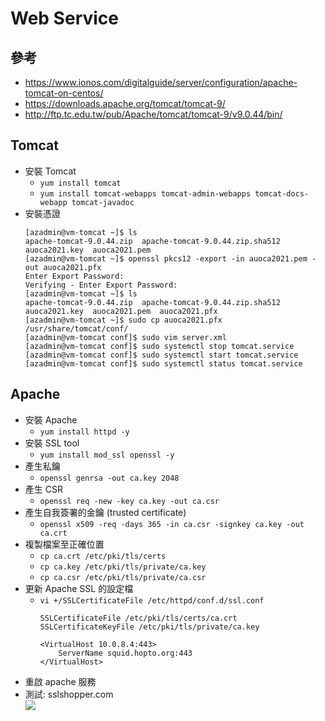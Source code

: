 # Web Service
## 參考
- https://www.ionos.com/digitalguide/server/configuration/apache-tomcat-on-centos/
- https://downloads.apache.org/tomcat/tomcat-9/
- http://ftp.tc.edu.tw/pub/Apache/tomcat/tomcat-9/v9.0.44/bin/

## Tomcat
- 安裝 Tomcat
    - `yum install tomcat`
    - `yum install tomcat-webapps tomcat-admin-webapps tomcat-docs-webapp tomcat-javadoc`
- 安裝憑證
    ```
    [azadmin@vm-tomcat ~]$ ls
    apache-tomcat-9.0.44.zip  apache-tomcat-9.0.44.zip.sha512  auoca2021.key  auoca2021.pem
    [azadmin@vm-tomcat ~]$ openssl pkcs12 -export -in auoca2021.pem -out auoca2021.pfx
    Enter Export Password:
    Verifying - Enter Export Password:
    [azadmin@vm-tomcat ~]$ ls
    apache-tomcat-9.0.44.zip  apache-tomcat-9.0.44.zip.sha512  auoca2021.key  auoca2021.pem  auoca2021.pfx
    [azadmin@vm-tomcat ~]$ sudo cp auoca2021.pfx /usr/share/tomcat/conf/
    [azadmin@vm-tomcat conf]$ sudo vim server.xml
    [azadmin@vm-tomcat conf]$ sudo systemctl stop tomcat.service
    [azadmin@vm-tomcat conf]$ sudo systemctl start tomcat.service
    [azadmin@vm-tomcat conf]$ sudo systemctl status tomcat.service
    ```

## Apache
- 安裝 Apache
    - `yum install httpd -y`
- 安裝 SSL tool
    - `yum install mod_ssl openssl -y`
- 產生私鑰
    - `openssl genrsa -out ca.key 2048`
- 產生 CSR
    - `openssl req -new -key ca.key -out ca.csr`
- 產生自我簽署的金鑰 (trusted certificate)
    - `openssl x509 -req -days 365 -in ca.csr -signkey ca.key -out ca.crt`
- 複製檔案至正確位置
    - `cp ca.crt /etc/pki/tls/certs`
    - `cp ca.key /etc/pki/tls/private/ca.key`
    - `cp ca.csr /etc/pki/tls/private/ca.csr`
- 更新 Apache SSL 的設定檔
    - `vi +/SSLCertificateFile /etc/httpd/conf.d/ssl.conf`
        ```
        SSLCertificateFile /etc/pki/tls/certs/ca.crt
        SSLCertificateKeyFile /etc/pki/tls/private/ca.key

        <VirtualHost 10.0.8.4:443>
            ServerName squid.hopto.org:443
        </VirtualHost>
        ```
- 重啟 apache 服務
- 測試: sslshopper.com
    <br><img src="https://raw.githubusercontent.com/ShaqtinAFool/gitbook/master/img/security/ssl-result.png">